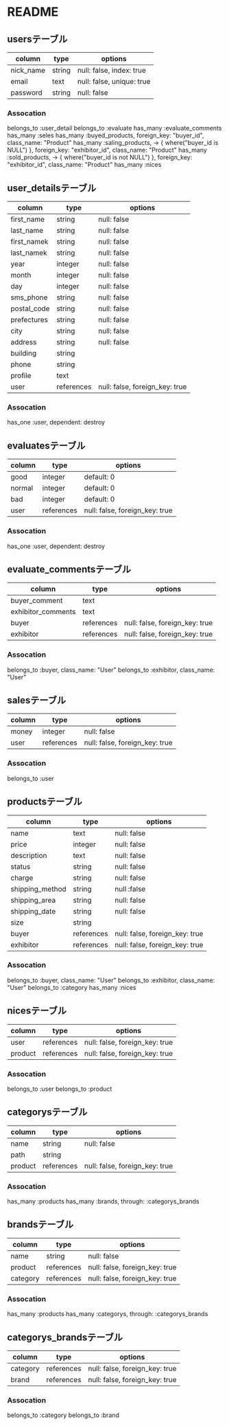 # README

## usersテーブル

|column|type|options|
|------|----|-------|
|nick_name|string|null: false, index: true|
|email |text|null: false, unique: true|
|password|string|null: false|

### Assocation
belongs_to :user_detail
belongs_to :evaluate
has_many :evaluate_comments
has_many :seles
has_many :buyed_products, foreign_key: "buyer_id", class_name: "Product"
has_many :saling_products, -> { where("buyer_id is NULL") }, foreign_key: "exhibitor_id", class_name: "Product"
has_many :sold_products, -> { where("buyer_id is not NULL") }, foreign_key: "exhibitor_id", class_name: "Product"
has_many :nices


## user_detailsテーブル

|column|type|options|
|------|----|-------|
|first_name|string|null: false|
|last_name|string|null: false|
|first_namek|string|null: false|
|last_namek|string|null: false|
|year  |integer|null: false|
|month |integer|null: false|
|day   |integer|null: false|
|sms_phone|string|null: false|
|postal_code|string|null: false|
|prefectures|string|null: false|
|city  |string|null: false|
|address|string|null: false|
|building|string|   |
|phone |string|     |
|profile|text|      |
|user|references|null: false, foreign_key: true|

### Assocation
has_one :user, dependent: destroy

## evaluatesテーブル

|column|type|options|
|------|----|-------|
|good  |integer|default: 0|
|normal|integer|default: 0|
|bad   |integer|default: 0|
|user  |references|null: false, foreign_key: true|

### Assocation
has_one :user, dependent: destroy

## evaluate_commentsテーブル

|column|type|options|
|------|----|-------|
|buyer_comment|text| |
|exhibitor_comments|text| |
|buyer|references|null: false, foreign_key: true|
|exhibitor|references|null: false, foreign_key: true|

### Assocation
belongs_to :buyer, class_name: "User"
belongs_to :exhibitor, class_name: "User"

## salesテーブル

|column|type|options|
|------|----|-------|
|money |integer|null: false|
|user  |references|null: false, foreign_key: true|

### Assocation
belongs_to :user

## productsテーブル

|column|type|options|
|------|----|-------|
|name  |text|null: false|
|price |integer|null: false|
|description|text|null: false|
|status|string|null: false|
|charge|string|null: false|
|shipping_method|string|null :false|
|shipping_area|string|null: false|
|shipping_date|string|null: false|
|size  |string|     |
|buyer|references|null: false, foreign_key: true|
|exhibitor|references|null: false, foreign_key: true|

### Assocation
belongs_to :buyer, class_name: "User"
belongs_to :exhibitor, class_name: "User"
belongs_to :category
has_many :nices

## nicesテーブル

|column|type|options|
|------|----|-------|
|user  |references|null: false, foreign_key: true|
|product|references|null: false, foreign_key: true|

### Assocation
belongs_to :user
belongs_to :product

## categorysテーブル

|column|type|options|
|------|----|-------|
|name  |string|null: false|
|path  |string|     |
|product|references|null: false, foreign_key: true|

### Assocation
has_many :products
has_many :brands, through: :categorys_brands

## brandsテーブル

|column|type|options|
|------|----|-------|
|name  |string|null: false|
|product|references|null: false, foreign_key: true|
|category|references|null: false, foreign_key: true|

### Assocation
has_many :products
has_many :categorys, through: :categorys_brands

## categorys_brandsテーブル

|column|type|options|
|------|----|-------|
|category|references|null: false, foreign_key: true|
|brand |references|null: false, foreign_key: true|

### Assocation
belongs_to :category
belongs_to :brand